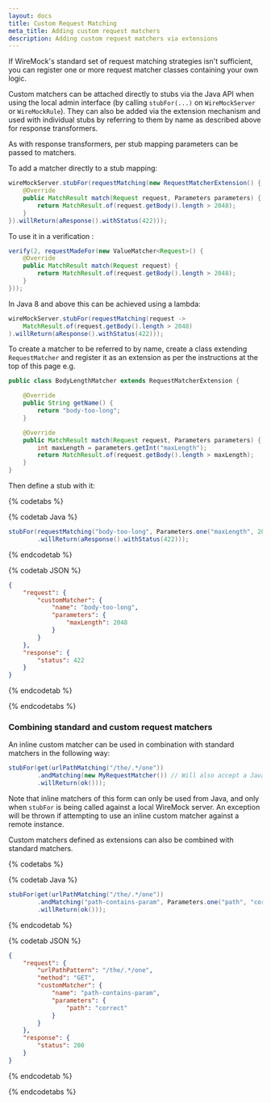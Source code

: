 ```yaml
---
layout: docs
title: Custom Request Matching
meta_title: Adding custom request matchers
description: Adding custom request matchers via extensions
---
```


If WireMock's standard set of request matching strategies isn't
sufficient, you can register one or more request matcher classes
containing your own logic.

Custom matchers can be attached directly to stubs via the Java API when
using the local admin interface (by calling `stubFor(...)` on
`WireMockServer` or `WireMockRule`). They can also be added via the
extension mechanism and used with individual stubs by referring to them
by name as described above for response transformers.

As with response transformers, per stub mapping parameters can be passed
to matchers.

To add a matcher directly to a stub mapping:

```java
wireMockServer.stubFor(requestMatching(new RequestMatcherExtension() {
    @Override
    public MatchResult match(Request request, Parameters parameters) {
        return MatchResult.of(request.getBody().length > 2048);
    }
}).willReturn(aResponse().withStatus(422)));
```

To use it in a verification :

```java
verify(2, requestMadeFor(new ValueMatcher<Request>() {
    @Override
    public MatchResult match(Request request) {
        return MatchResult.of(request.getBody().length > 2048);
    }
}));
```

In Java 8 and above this can be achieved using a lambda:

```java
wireMockServer.stubFor(requestMatching(request ->
    MatchResult.of(request.getBody().length > 2048)
).willReturn(aResponse().withStatus(422)));
```

To create a matcher to be referred to by name, create a class extending
`RequestMatcher` and register it as an extension as per the instructions
at the top of this page e.g.

```java
public class BodyLengthMatcher extends RequestMatcherExtension {

    @Override
    public String getName() {
        return "body-too-long";
    }

    @Override
    public MatchResult match(Request request, Parameters parameters) {
        int maxLength = parameters.getInt("maxLength");
        return MatchResult.of(request.getBody().length > maxLength);
    }
}
```

Then define a stub with it:

{% codetabs %}

{% codetab Java %}

```java
stubFor(requestMatching("body-too-long", Parameters.one("maxLength", 2048))
        .willReturn(aResponse().withStatus(422)));
```

{% endcodetab %}

{% codetab JSON %}

```json
{
    "request": {
        "customMatcher": {
            "name": "body-too-long",
            "parameters": {
                "maxLength": 2048
            }
        }
    },
    "response": {
        "status": 422
    }
}
```

{% endcodetab %}

{% endcodetabs %}

### Combining standard and custom request matchers

An inline custom matcher can be used in combination with standard matchers in the following way:

```java
stubFor(get(urlPathMatching("/the/.*/one"))
        .andMatching(new MyRequestMatcher()) // Will also accept a Java 8+ lambda
        .willReturn(ok()));
```

Note that inline matchers of this form can only be used from Java, and only when `stubFor` is being called against a local
WireMock server. An exception will be thrown if attempting to use an inline custom matcher against a remote instance.

Custom matchers defined as extensions can also be combined with standard matchers.

{% codetabs %}

{% codetab Java %}

```java
stubFor(get(urlPathMatching("/the/.*/one"))
        .andMatching("path-contains-param", Parameters.one("path", "correct"))
        .willReturn(ok()));
```

{% endcodetab %}

{% codetab JSON %}

```json
{
    "request": {
        "urlPathPattern": "/the/.*/one",
        "method": "GET",
        "customMatcher": {
            "name": "path-contains-param",
            "parameters": {
                "path": "correct"
            }
        }
    },
    "response": {
        "status": 200
    }
}
```

{% endcodetab %}

{% endcodetabs %}
